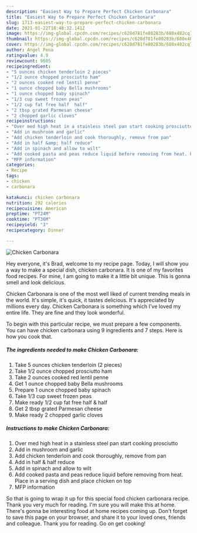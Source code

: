 ```yaml
---
description: "Easiest Way to Prepare Perfect Chicken Carbonara"
title: "Easiest Way to Prepare Perfect Chicken Carbonara"
slug: 1713-easiest-way-to-prepare-perfect-chicken-carbonara
date: 2021-01-22T18:48:32.141Z
image: https://img-global.cpcdn.com/recipes/c628d781fe80283b/680x482cq70/chicken-carbonara-recipe-main-photo.jpg
thumbnail: https://img-global.cpcdn.com/recipes/c628d781fe80283b/680x482cq70/chicken-carbonara-recipe-main-photo.jpg
cover: https://img-global.cpcdn.com/recipes/c628d781fe80283b/680x482cq70/chicken-carbonara-recipe-main-photo.jpg
author: Angel Pena
ratingvalue: 4.9
reviewcount: 9605
recipeingredient:
- "5 ounces chicken tenderloin 2 pieces"
- "1/2 ounce chopped prosciutto ham"
- "2 ounces cooked red lentil penne"
- "1 ounce chopped baby Bella mushrooms"
- "1 ounce chopped baby spinach"
- "1/3 cup sweet frozen peas"
- "1/2 cup fat free half  half"
- "2 tbsp grated Parmesan cheese"
- "2 chopped garlic cloves"
recipeinstructions:
- "Over med high heat in a stainless steel pan start cooking prosciutto"
- "Add in mushroom and garlic"
- "Add chicken tenderloin and cook thoroughly, remove from pan"
- "Add in half &amp; half reduce"
- "Add in spinach and allow to wilt"
- "Add cooked pasta and peas reduce liquid before removing from heat. Place in a serving dish and place chicken on top"
- "MFP information"
categories:
- Recipe
tags:
- chicken
- carbonara

katakunci: chicken carbonara 
nutrition: 292 calories
recipecuisine: American
preptime: "PT24M"
cooktime: "PT36M"
recipeyield: "3"
recipecategory: Dinner

---
```



![Chicken Carbonara](https://img-global.cpcdn.com/recipes/c628d781fe80283b/680x482cq70/chicken-carbonara-recipe-main-photo.jpg)

Hey everyone, it's Brad, welcome to my recipe page. Today, I will show you a way to make a special dish, chicken carbonara. It is one of my favorites food recipes. For mine, I am going to make it a little bit unique. This is gonna smell and look delicious.

Chicken Carbonara is one of the most well liked of current trending meals in the world. It's simple, it's quick, it tastes delicious. It's appreciated by millions every day. Chicken Carbonara is something which I've loved my entire life. They are fine and they look wonderful.




To begin with this particular recipe, we must prepare a few components. You can have chicken carbonara using 9 ingredients and 7 steps. Here is how you cook that.

<!--inarticleads1-->

##### The ingredients needed to make Chicken Carbonara:

1. Take 5 ounces chicken tenderloin (2 pieces)
1. Take 1/2 ounce chopped prosciutto ham
1. Take 2 ounces cooked red lentil penne
1. Get 1 ounce chopped baby Bella mushrooms
1. Prepare 1 ounce chopped baby spinach
1. Take 1/3 cup sweet frozen peas
1. Make ready 1/2 cup fat free half &amp; half
1. Get 2 tbsp grated Parmesan cheese
1. Make ready 2 chopped garlic cloves




<!--inarticleads2-->

##### Instructions to make Chicken Carbonara:

1. Over med high heat in a stainless steel pan start cooking prosciutto
1. Add in mushroom and garlic
1. Add chicken tenderloin and cook thoroughly, remove from pan
1. Add in half &amp; half reduce
1. Add in spinach and allow to wilt
1. Add cooked pasta and peas reduce liquid before removing from heat. Place in a serving dish and place chicken on top
1. MFP information




So that is going to wrap it up for this special food chicken carbonara recipe. Thank you very much for reading. I'm sure you will make this at home. There's gonna be interesting food at home recipes coming up. Don't forget to save this page on your browser, and share it to your loved ones, friends and colleague. Thank you for reading. Go on get cooking!
